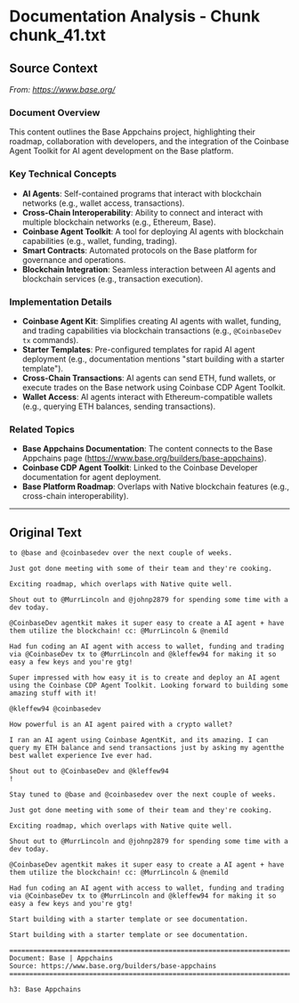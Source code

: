 # Documentation Analysis - Chunk chunk_41.txt

## Source Context
*From: https://www.base.org/*

### Document Overview  
This content outlines the Base Appchains project, highlighting their roadmap, collaboration with developers, and the integration of the Coinbase Agent Toolkit for AI agent development on the Base platform.  

### Key Technical Concepts  
- **AI Agents**: Self-contained programs that interact with blockchain networks (e.g., wallet access, transactions).  
- **Cross-Chain Interoperability**: Ability to connect and interact with multiple blockchain networks (e.g., Ethereum, Base).  
- **Coinbase Agent Toolkit**: A tool for deploying AI agents with blockchain capabilities (e.g., wallet, funding, trading).  
- **Smart Contracts**: Automated protocols on the Base platform for governance and operations.  
- **Blockchain Integration**: Seamless interaction between AI agents and blockchain services (e.g., transaction execution).  

### Implementation Details  
- **Coinbase Agent Kit**: Simplifies creating AI agents with wallet, funding, and trading capabilities via blockchain transactions (e.g., `@CoinbaseDev tx` commands).  
- **Starter Templates**: Pre-configured templates for rapid AI agent deployment (e.g., documentation mentions "start building with a starter template").  
- **Cross-Chain Transactions**: AI agents can send ETH, fund wallets, or execute trades on the Base network using Coinbase CDP Agent Toolkit.  
- **Wallet Access**: AI agents interact with Ethereum-compatible wallets (e.g., querying ETH balances, sending transactions).  

### Related Topics  
- **Base Appchains Documentation**: The content connects to the Base Appchains page (https://www.base.org/builders/base-appchains).  
- **Coinbase CDP Agent Toolkit**: Linked to the Coinbase Developer documentation for agent deployment.  
- **Base Platform Roadmap**: Overlaps with Native blockchain features (e.g., cross-chain interoperability).

---

## Original Text
```
to @base and @coinbasedev over the next couple of weeks.

Just got done meeting with some of their team and they're cooking.

Exciting roadmap, which overlaps with Native quite well. 

Shout out to @MurrLincoln and @johnp2879 for spending some time with a dev today.

@CoinbaseDev agentkit makes it super easy to create a AI agent + have them utilize the blockchain! cc: @MurrLincoln & @nemild

Had fun coding an AI agent with access to wallet, funding and trading via @CoinbaseDev tx to @MurrLincoln and @kleffew94 for making it so easy a few keys and you're gtg!

Super impressed with how easy it is to create and deploy an AI agent using the Coinbase CDP Agent Toolkit. Looking forward to building some amazing stuff with it!

@kleffew94 @coinbasedev

How powerful is an AI agent paired with a crypto wallet?

I ran an AI agent using Coinbase AgentKit, and its amazing. I can query my ETH balance and send transactions just by asking my agentthe best wallet experience Ive ever had.

Shout out to @CoinbaseDev and @kleffew94
!

Stay tuned to @base and @coinbasedev over the next couple of weeks.

Just got done meeting with some of their team and they're cooking.

Exciting roadmap, which overlaps with Native quite well. 

Shout out to @MurrLincoln and @johnp2879 for spending some time with a dev today.

@CoinbaseDev agentkit makes it super easy to create a AI agent + have them utilize the blockchain! cc: @MurrLincoln & @nemild

Had fun coding an AI agent with access to wallet, funding and trading via @CoinbaseDev tx to @MurrLincoln and @kleffew94 for making it so easy a few keys and you're gtg!

Start building with a starter template or see documentation.

Start building with a starter template or see documentation.

================================================================================
Document: Base | Appchains
Source: https://www.base.org/builders/base-appchains
================================================================================

h3: Base Appchains

```